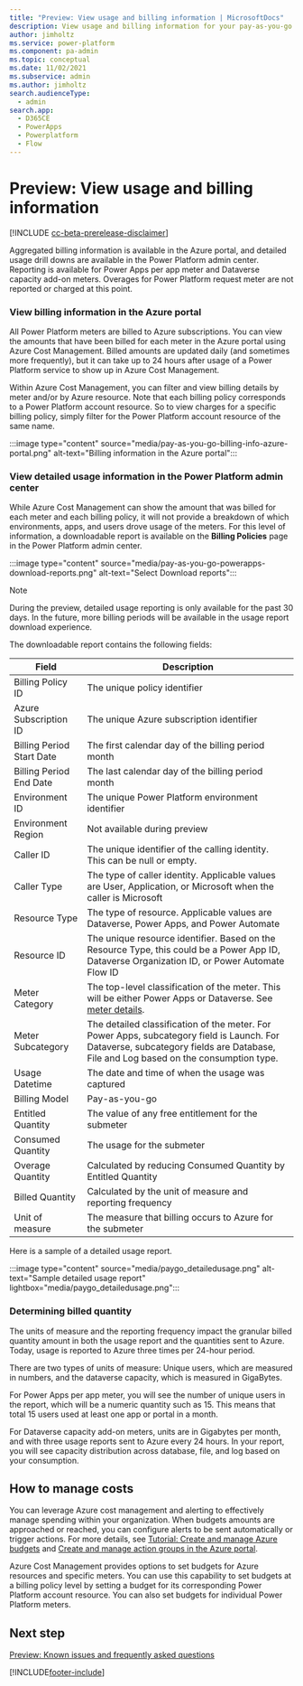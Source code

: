 ```yaml
---
title: "Preview: View usage and billing information | MicrosoftDocs"
description: View usage and billing information for your pay-as-you-go plan.
author: jimholtz
ms.service: power-platform
ms.component: pa-admin
ms.topic: conceptual
ms.date: 11/02/2021
ms.subservice: admin
ms.author: jimholtz 
search.audienceType: 
  - admin
search.app:
  - D365CE
  - PowerApps
  - Powerplatform
  - Flow
---
```

# Preview: View usage and billing information

[!INCLUDE [cc-beta-prerelease-disclaimer](../includes/cc-beta-prerelease-disclaimer.md)]

Aggregated billing information is available in the Azure portal, and detailed usage drill downs are available in the Power Platform admin center. Reporting is available for Power Apps per app meter and Dataverse capacity add-on meters. Overages for Power Platform request meter are not reported or charged at this point.

### View billing information in the Azure portal

All Power Platform meters are billed to Azure subscriptions. You can view the amounts that have been billed for each meter in the Azure portal using Azure Cost Management. Billed amounts are updated daily (and sometimes more frequently), but it can take up to 24 hours after usage of a Power Platform service to show up in Azure Cost Management.

Within Azure Cost Management, you can filter and view billing details by meter and/or by Azure resource. Note that each billing policy corresponds to a Power Platform account resource. So to view charges for a specific billing policy, simply filter for the Power Platform account resource of the same name.

:::image type="content" source="media/pay-as-you-go-billing-info-azure-portal.png" alt-text="Billing information in the Azure portal":::

### View detailed usage information in the Power Platform admin center

While Azure Cost Management can show the amount that was billed for each meter and each billing policy, it will not provide a breakdown of which environments, apps, and users drove usage of the meters. For this level of information, a downloadable report is available on the **Billing Policies** page in the Power Platform admin center.

:::image type="content" source="media/pay-as-you-go-powerapps-download-reports.png" alt-text="Select Download reports":::

>[!NOTE]
>During the preview, detailed usage reporting is only available for the past 30 days.  In the future, more billing periods will be available in the usage report download experience.

The downloadable report contains the following fields:

| Field                  | Description            |
|------------------------|------------------------|
| Billing Policy ID       | The unique policy identifier |
| Azure Subscription ID   | The unique Azure subscription identifier |
| Billing Period Start Date | The first calendar day of the billing period month |
| Billing Period End Date | The last calendar day of the billing period month |
| Environment ID | The unique Power Platform environment identifier |
| Environment Region | Not available during preview |
| Caller ID | The unique identifier of the calling identity. This can be null or empty. |
| Caller Type | The type of caller identity.  Applicable values are User, Application, or Microsoft when the caller is Microsoft |
| Resource Type | The type of resource. Applicable values are Dataverse, Power Apps, and Power Automate |
| Resource ID | The unique resource identifier.  Based on the Resource Type, this could be a Power App ID, Dataverse Organization ID, or Power Automate Flow ID |
| Meter Category | The top-level classification of the meter. This will be either Power Apps or Dataverse. See [meter details](pay-as-you-go-meters.md). |
| Meter Subcategory | The detailed classification of the meter. For Power Apps, subcategory field is Launch. For Dataverse, subcategory fields are Database, File and Log based on the consumption type.
| Usage Datetime | The date and time of when the usage was captured |
| Billing Model | Pay-as-you-go |
| Entitled Quantity | The value of any free entitlement for the submeter |
| Consumed Quantity | The usage for the submeter |
| Overage Quantity | Calculated by reducing Consumed Quantity by Entitled Quantity | 
| Billed Quantity | Calculated by the unit of measure and reporting frequency |
| Unit of measure | The measure that billing occurs to Azure for the submeter | 

Here is a sample of a detailed usage report.

:::image type="content" source="media/paygo_detailedusage.png" alt-text="Sample detailed usage report" lightbox="media/paygo_detailedusage.png":::


### Determining billed quantity

The units of measure and the reporting frequency impact the granular billed quantity amount in both the usage report and the quantities sent to Azure.  Today, usage is reported to Azure three times per 24-hour period. 

There are two types of units of measure: Unique users, which are measured in numbers, and the dataverse capacity, which is measured in GigaBytes.

For Power Apps per app meter, you will see the number of unique users in the report, which will be a numeric quantity such as 15. This means that total 15 users used at least one app or portal in a month.

For Dataverse capacity add-on meters, units are in Gigabytes per month, and with three usage reports sent to Azure every 24 hours. In your report, you will see capacity distribution across database, file, and log based on your consumption. 

## How to manage costs

You can leverage Azure cost management and alerting to effectively manage spending within your organization. When budgets amounts are approached or reached, you can configure alerts to be sent automatically or trigger actions. For more details, see [Tutorial: Create and manage Azure budgets](/azure/cost-management-billing/costs/tutorial-acm-create-budgets) and [Create and manage action groups in the Azure portal](/azure/azure-monitor/alerts/action-groups).  

Azure Cost Management provides options to set budgets for Azure resources and specific meters. You can use this capability to set budgets at a billing policy level by setting a budget for its corresponding Power Platform account resource. You can also set budgets for individual Power Platform meters.

## Next step

[Preview: Known issues and frequently asked questions](pay-as-you-go-issues-faq.md)



[!INCLUDE[footer-include](../includes/footer-banner.md)]

